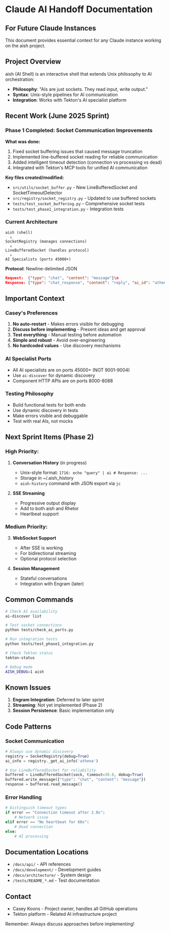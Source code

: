 # Claude AI Handoff Documentation

## For Future Claude Instances

This document provides essential context for any Claude instance working on the aish project.

## Project Overview

aish (AI Shell) is an interactive shell that extends Unix philosophy to AI orchestration:
- **Philosophy**: "AIs are just sockets. They read input, write output."
- **Syntax**: Unix-style pipelines for AI communication
- **Integration**: Works with Tekton's AI specialist platform

## Recent Work (June 2025 Sprint)

### Phase 1 Completed: Socket Communication Improvements

**What was done:**
1. Fixed socket buffering issues that caused message truncation
2. Implemented line-buffered socket reading for reliable communication
3. Added intelligent timeout detection (connection vs processing vs dead)
4. Integrated with Tekton's MCP tools for unified AI communication

**Key files created/modified:**
- `src/utils/socket_buffer.py` - New LineBufferedSocket and SocketTimeoutDetector
- `src/registry/socket_registry.py` - Updated to use buffered sockets
- `tests/test_socket_buffering.py` - Comprehensive socket tests
- `tests/test_phase1_integration.py` - Integration tests

### Current Architecture

```
aish (shell) 
  ↓
SocketRegistry (manages connections)
  ↓
LineBufferedSocket (handles protocol)
  ↓
AI Specialists (ports 45000+)
```

**Protocol**: Newline-delimited JSON
```json
Request:  {"type": "chat", "content": "message"}\n
Response: {"type": "chat_response", "content": "reply", "ai_id": "athena-ai"}\n
```

## Important Context

### Casey's Preferences
1. **No auto-restart** - Makes errors visible for debugging
2. **Discuss before implementing** - Present ideas and get approval
3. **Test everything** - Manual testing before automation
4. **Simple and robust** - Avoid over-engineering
5. **No hardcoded values** - Use discovery mechanisms

### AI Specialist Ports
- All AI specialists are on ports 45000+ (NOT 9001-9004)
- Use `ai-discover` for dynamic discovery
- Component HTTP APIs are on ports 8000-8088

### Testing Philosophy
- Build functional tests for both ends
- Use dynamic discovery in tests
- Make errors visible and debuggable
- Test with real AIs, not mocks

## Next Sprint Items (Phase 2)

### High Priority:
1. **Conversation History** (in progress)
   - Unix-style format: `1716: echo "query" | ai # Response: ...`
   - Storage in ~/.aish_history
   - `aish-history` command with JSON export via `jc`

2. **SSE Streaming** 
   - Progressive output display
   - Add to both aish and Rhetor
   - Heartbeat support

### Medium Priority:
3. **WebSocket Support**
   - After SSE is working
   - For bidirectional streaming
   - Optional protocol selection

4. **Session Management**
   - Stateful conversations
   - Integration with Engram (later)

## Common Commands

```bash
# Check AI availability
ai-discover list

# Test socket connections
python tests/check_ai_ports.py

# Run integration tests
python tests/test_phase1_integration.py

# Check Tekton status
tekton-status

# Debug mode
AISH_DEBUG=1 aish
```

## Known Issues

1. **Engram Integration**: Deferred to later sprint
2. **Streaming**: Not yet implemented (Phase 2)
3. **Session Persistence**: Basic implementation only

## Code Patterns

### Socket Communication
```python
# Always use dynamic discovery
registry = SocketRegistry(debug=True)
ai_info = registry._get_ai_info('athena')

# Use LineBufferedSocket for reliability
buffered = LineBufferedSocket(sock, timeout=30.0, debug=True)
buffered.write_message({"type": "chat", "content": "message"})
response = buffered.read_message()
```

### Error Handling
```python
# Distinguish timeout types
if error == "Connection timeout after 2.0s":
    # Network issue
elif error == "No heartbeat for 60s":
    # Dead connection
else:
    # AI processing
```

## Documentation Locations

- `/docs/api/` - API references
- `/docs/development/` - Development guides
- `/docs/architecture/` - System design
- `/tests/README_*.md` - Test documentation

## Contact

- Casey Koons - Project owner, handles all GitHub operations
- Tekton platform - Related AI infrastructure project

Remember: Always discuss approaches before implementing!